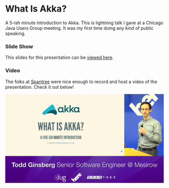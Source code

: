 # What Is Akka?
A 5-ish minute introduction to Akka. This is lightning talk I gave at a Chicago Java Users Group meeting. It was my first time doing any kind of public speaking.

### Slide Show

This slides for this presentation can be [viewed here](https://tginsberg.github.io/what-is-akka).

### Video

The folks at [Spantree](http://www.spantree.net/) were nice enough to record and host a video of the presentation. Check it out below!

[![Video of Presentation](images/video.png)](https://vimeo.com/152237263)

